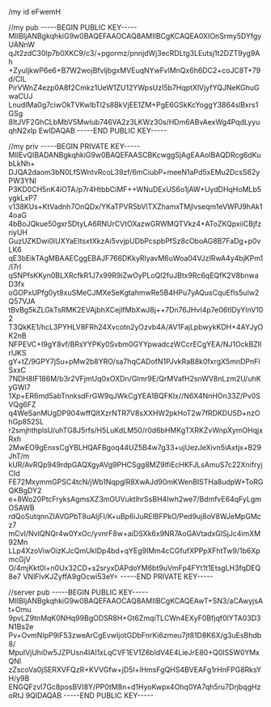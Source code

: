 /my id
eFwemH

//my pub
-----BEGIN PUBLIC KEY-----
MIIBIjANBgkqhkiG9w0BAQEFAAOCAQ8AMIIBCgKCAQEA0XIOnSrmy5DYfgyUANnW
qJt2zdC30lp7b0XKC9/c3/+pgormz/pnnjdWj3ecRDLtg3LEutsj1t2DZT9yg9Ah
+ZyuIjkwP6e6+B7W2wojBfvljbgxMVEuqNYwFvlMnQx6h6DC2+coJC8T+79d/ClL
PirVWnZ4ezp0A8f2Cmkz1UeW1ZU12YWpsUzI5b7HqptXlVjyfYQJNeKGhuGwaCUJ
LnudIMa0g7ciwOkTVKwlbTl2s8BkVjEE1ZM+PgE6GSkKcYoggY3864slBxrs1GSg
8ItJVF2GhCLbMbV5MwIub746VA2z3LKWz30s/HDm6ABvAexWg4PqdLyyuqhN2xIp
EwIDAQAB
-----END PUBLIC KEY-----

//my priv -----BEGIN PRIVATE KEY-----
MIIEvQIBADANBgkqhkiG9w0BAQEFAASCBKcwggSjAgEAAoIBAQDRcg6dKubLkNh+
DJQA2daom3bN0LfSWntvRcoL39zf/6mCiubP+meeN1aPd5xEMu2DcsS62yPW3YNl
P3KD0CH5nK4iOTA/p7r4HtbbCiMF++WNuDExUS6o1jAW+UydDHqHoMLb5ygkLxP7
v138KUs+KtVadnh7OnQDx/YKaTPVR5bVlTXZhamxTMjlvseqm1eVWPJ9hAk14oaG
4bBoJQkue50gxrSDtyLA6RNUrCVtOXazwGRWMQTVkz4+AToZKQpxiiCBjfzriyUH
GuzUZKDwi0lUXYaEItsxtXkzAi5vvjpUDbPcspbPfSz8cOboAG8B7FaDg+p0vLK6
qE3bEikTAgMBAAECggEBAJF766DKkyRlyavM6uWoa04VJzIRwA4y4bjKPm1/I7rI
qSNPfsKKyn0BLXRcfkR1J7x99R9iZwOyPLoQl2fuJBtx9Rc6qEQfK2V8bnwaD3fx
oGOPxUPfg0yt8xuSMeCJMXeSeKgtahmwRe5B4HPu7yAQusCquEfIs5uIw2Q57VJA
tBvBg5kZLGkTsRMK2EVAjbhXCejlfMbXwJ8j++7Dn76JHvI4p7e06tIDyYlnV102
T3QkKE1/hcL3PYHLV8FRh24Xvcotn2yOzvb4A/AV1FajLpbwykKDH+4AYJyOK2nB
NFPEVC+I9gY8vf/BRsYYPKy0Svbm0GYYpwadczWCcrECgYEA/NJ1OckBZIlrlJKS
gY+tZ/9GPY7jSu+pMw2b8YRO/sa7hqCADofN1PJvkRaB8k0fxrgX5mnDPnFlSxxC
7NDH8IF186M/b3r2VFjmUq0xOXDn/Glmr9E/QrMVafH2snWV8nLzm2U/uhKyGWl7
1Xp+ER6md5abTnnksdFrGW9qJWkCgYEA1BQFKIx//N6X4NnHOn33Z/Pv0SVQg6FZ
q4WeSanMUgDP904wffQltXzrNTR7V8sXXHW2pkHoT2w7fRDKDU5D+nzOhGp852SL
r2smjhthplsU/uhTG8J5rfs/H5LuKdLM50/r0d6bHMKgTXRKZvWnpXymOHqjxRxh
2MwEO9gEnxsCgYBLHQAFBgoq44UZ5B4w7g33+ujUezJeXivn5iAxtjx+B29JhT/m
kUR/AvRQp949rdpGAQXgyAVg9PHCSgg8MZ9lfiEcHKFJLsAmuS7c22XnifryjCId
FE72MxymmGPSC4tcN/jWb1NqpglR8XwAJd90mKWenBlSTHa8udpW+ToRGQKBgDY2
e+8Wo20PtcFryksAgmsXZ3mOUVuktlhrSsBH4Iwh2we7/BdmfvE64qFyLgmOSAWB
rdQoSutqnnZlAVGPbT8uAljFI/K+uBp6iJuRElBFPkO/Ped9uj8oV8WJeMpGMcz7
mCvI/NvIQNQr4w0YxOc/yvnrF8w+aiDSXk6x9NR7AoGAVtadxGlSjJc4imXM92Mn
LLp4XzoViwOizKJcQmUkIDp4bd+qYEg9IMm4cCGfufXPPpXFhtTw9/1b6XpmcGjV
O/4mjKkt0l+n0Ux32CD+s2sryxDAPdoYM6bt9uVmFp4FYt1t1EtsgLH3fqDEQ8e7
VNlFlvKJZyffA9gOcwi53eY=
-----END PRIVATE KEY-----

//server pub
-----BEGIN PUBLIC KEY-----
MIIBIjANBgkqhkiG9w0BAQEFAAOCAQ8AMIIBCgKCAQEAwT+SN3/aCAwyjsAt+Omu
9pvLZ9tnMqK0NHq99BgODSR8H+Gt6ZmqiTLCWn4EXyF0Bfjqf0lYTA03D3N1Bs2e
Pv+OvmNIpP9iF53zweArCgEvwIjotGDbFnrKi6zmeu7jt81D8K6X/g3uEsBhdb8/
MpulVjUhi0w5JZPUsn4IAI1xLqCVF1EV1Z6bldV4E4LieJrE80+Q0IS5W0YMxQNI
zZscoVa0jSERXVFQzR+KVVGfw+jD5I+lHmsFgQHS4BVEAFg1rHnFPG8RksYH/y9B
ENGQFzvl7Gc8posBVI8Y/PP0tM8n+d1HyoKwpx4Ohq0YA7qh5ru7DrjbqgHzoRtJ
9QIDAQAB
-----END PUBLIC KEY-----